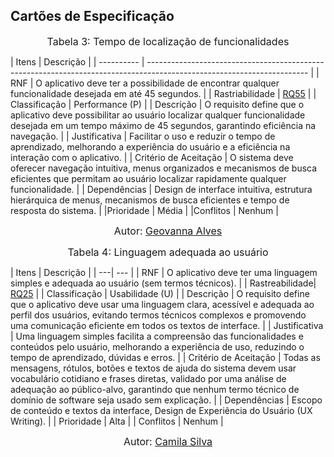 ## Cartões de Especificação


<font size="3"><p style="text-align: center">Tabela 3: Tempo de localização de funcionalidades </p></font>
|    Itens   | Descrição                                                                                                              |
| ---------- | ---------------------------------------------------------------------------------------------------------------------- |
|   RNF |  O aplicativo deve ter a possibilidade de encontrar qualquer funcionalidade desejada em até 45 segundos.         |
|   Rastriabilidade | [RQ55](https://requisitos-de-software.github.io/2025.2-Grupo05/Elicita%C3%A7%C3%A3o/Requisitos-Elicitados/)         |
| Classificação  |                 Performance (P)                  |
| Descrição     | O requisito define que o aplicativo deve possibilitar ao usuário localizar qualquer funcionalidade desejada em um tempo máximo de 45 segundos, garantindo eficiência na navegação.                                                     |
| Justificativa  | Facilitar o uso e reduzir o tempo de aprendizado, melhorando a experiência do usuário e a eficiência na interação com o aplicativo.                  |
| Critério de Aceitação  | O sistema deve oferecer navegação intuitiva, menus organizados e mecanismos de busca eficientes que permitam ao usuário localizar rapidamente qualquer funcionalidade. |
| Dependências | Design de interface intuitiva, estrutura hierárquica de menus, mecanismos de busca eficientes e tempo de resposta do sistema.                         |
|Prioridade    |  Média                                                               |
|Conflitos    | Nenhum                                                      |

<font size="3"><p style="text-align: center">Autor: <a href="https://github.com/GeovannaUmbeliino">Geovanna Alves</a></font>

<font size="3"><p style="text-align: center">Tabela 4: Linguagem adequada ao usuário </p></font>
| Itens | Descrição |
| ---| --- |
| RNF | O aplicativo deve ter uma linguagem simples e adequada ao usuário (sem termos técnicos). |
| Rastreabilidade| [RQ25](https://requisitos-de-software.github.io/2025.2-Grupo05/Elicita%C3%A7%C3%A3o/Requisitos-Elicitados/) |
| Classificação | Usabilidade (U) |
| Descrição | O requisito define que o aplicativo deve usar uma linguagem clara, acessível e adequada ao perfil dos usuários, evitando termos técnicos complexos e promovendo uma comunicação eficiente em todos os textos de interface. |
| Justificativa | Uma linguagem simples facilita a compreensão das funcionalidades e conteúdos pelo usuário, melhorando a experiência de uso, reduzindo o tempo de aprendizado, dúvidas e erros. |
| Critério de Aceitação | Todas as mensagens, rótulos, botões e textos de ajuda do sistema devem usar vocabulário cotidiano e frases diretas, validado por uma análise de adequação ao público-alvo, garantindo que nenhum termo técnico de domínio de software seja usado sem explicação. |
| Dependências | Escopo de conteúdo e textos da interface, Design de Experiência do Usuário (UX Writing). |
| Prioridade | Alta |
| Conflitos | Nenhum |

<font size="3"><p style="text-align: center">Autor: <a  href="https://github.com/CamilaSilvaC"> Camila Silva</a></font>

